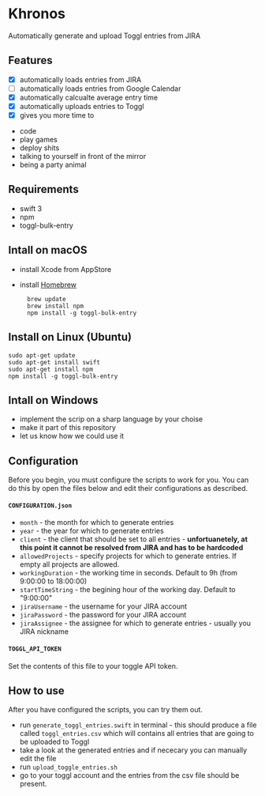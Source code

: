 # Khronos

Automatically generate and upload Toggl entries from JIRA

## Features
- [x] automatically loads entries from JIRA
- [ ] automatically loads entries from Google Calendar
- [x] automatically calcualte average entry time
- [x] automatically uploads entries to Toggl
- [x] gives you more time to 
- code
- play games
- deploy shits
- talking to yourself in front of the mirror
- being a party animal

## Requirements
- swift 3
- npm
- toggl-bulk-entry

## Intall on macOS

- install Xcode from AppStore
- install [Homebrew](https://brew.sh)

		brew update
		brew install npm
		npm install -g toggl-bulk-entry

## Install on Linux (Ubuntu)

	sudo apt-get update
	sudo apt-get install swift
	sudo apt-get install npm
	npm install -g toggl-bulk-entry

## Intall on Windows

- implement the scrip on a sharp language by your choise
- make it part of this repository
- let us know how we could use it

## Configuration

Before you begin, you must configure the scripts to work for you. You can do this by open the files below and edit their configurations as described.

#### `CONFIGURATION.json`
- `month` - the month for which to generate entries
- `year` - the year for which to generate entries
- `client` - the client that should be set to all entries - **unfortuanetely, at this point it cannot be resolved from JIRA and has to be hardcoded**
- `allowedProjects` - specify projects for which to generate entries. If empty all projects are allowed.
- `workingDuration` - the working time in seconds. Default to 9h (from 9:00:00 to 18:00:00)
- `startTimeString` - the begining hour of the working day. Default to "9:00:00"
- `jiraUsername` - the username for your JIRA account
- `jiraPassword` - the password for your JIRA account
- `jiraAssignee` - the assignee for which to generate entries - usually you JIRA nickname

#### `TOGGL_API_TOKEN`
Set the contents of this file to  your toggle API token.

## How to use

After you have configured the scripts, you can try them out.

- run `generate_toggl_entries.swift` in terminal - this should produce a file called `toggl_entries.csv` which will contains all entries that are going to be uploaded to Toggl
- take a look at the generated entries and if nececary you can manually edit the file
- run `upload_toggle_entries.sh`
- go to your toggl account and the entries from the csv file should be present.
